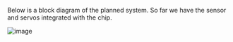 Below is a block diagram of the planned system. So far we have the sensor and servos integrated with the chip.

![image](https://user-images.githubusercontent.com/114199773/205525323-4e454387-587c-4df7-9d97-7a0a50dc4a89.png)
